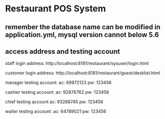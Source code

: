 # Restaurant POS System

## remember the database name can be modified in application.yml, mysql version cannot below 5.6

## access address and testing account

staff login address: http://localhost:8181/restaurant/sysuser/login.html  

customer login address: http://localhost:8181/restaurant/guest/desklist.html  

manager testing account:       ac: 69972123 pw: 123456 

cashier testing account:     ac: 92876762 pw: 123456  

chief testing account       ac: 93268745 pw: 123456  

waiter testing account:     ac: 64789021 pw: 123456 
